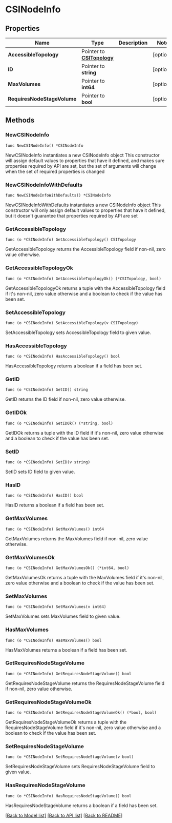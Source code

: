 # CSINodeInfo

## Properties

Name | Type | Description | Notes
------------ | ------------- | ------------- | -------------
**AccessibleTopology** | Pointer to [**CSITopology**](CSITopology.md) |  | [optional] 
**ID** | Pointer to **string** |  | [optional] 
**MaxVolumes** | Pointer to **int64** |  | [optional] 
**RequiresNodeStageVolume** | Pointer to **bool** |  | [optional] 

## Methods

### NewCSINodeInfo

`func NewCSINodeInfo() *CSINodeInfo`

NewCSINodeInfo instantiates a new CSINodeInfo object
This constructor will assign default values to properties that have it defined,
and makes sure properties required by API are set, but the set of arguments
will change when the set of required properties is changed

### NewCSINodeInfoWithDefaults

`func NewCSINodeInfoWithDefaults() *CSINodeInfo`

NewCSINodeInfoWithDefaults instantiates a new CSINodeInfo object
This constructor will only assign default values to properties that have it defined,
but it doesn't guarantee that properties required by API are set

### GetAccessibleTopology

`func (o *CSINodeInfo) GetAccessibleTopology() CSITopology`

GetAccessibleTopology returns the AccessibleTopology field if non-nil, zero value otherwise.

### GetAccessibleTopologyOk

`func (o *CSINodeInfo) GetAccessibleTopologyOk() (*CSITopology, bool)`

GetAccessibleTopologyOk returns a tuple with the AccessibleTopology field if it's non-nil, zero value otherwise
and a boolean to check if the value has been set.

### SetAccessibleTopology

`func (o *CSINodeInfo) SetAccessibleTopology(v CSITopology)`

SetAccessibleTopology sets AccessibleTopology field to given value.

### HasAccessibleTopology

`func (o *CSINodeInfo) HasAccessibleTopology() bool`

HasAccessibleTopology returns a boolean if a field has been set.

### GetID

`func (o *CSINodeInfo) GetID() string`

GetID returns the ID field if non-nil, zero value otherwise.

### GetIDOk

`func (o *CSINodeInfo) GetIDOk() (*string, bool)`

GetIDOk returns a tuple with the ID field if it's non-nil, zero value otherwise
and a boolean to check if the value has been set.

### SetID

`func (o *CSINodeInfo) SetID(v string)`

SetID sets ID field to given value.

### HasID

`func (o *CSINodeInfo) HasID() bool`

HasID returns a boolean if a field has been set.

### GetMaxVolumes

`func (o *CSINodeInfo) GetMaxVolumes() int64`

GetMaxVolumes returns the MaxVolumes field if non-nil, zero value otherwise.

### GetMaxVolumesOk

`func (o *CSINodeInfo) GetMaxVolumesOk() (*int64, bool)`

GetMaxVolumesOk returns a tuple with the MaxVolumes field if it's non-nil, zero value otherwise
and a boolean to check if the value has been set.

### SetMaxVolumes

`func (o *CSINodeInfo) SetMaxVolumes(v int64)`

SetMaxVolumes sets MaxVolumes field to given value.

### HasMaxVolumes

`func (o *CSINodeInfo) HasMaxVolumes() bool`

HasMaxVolumes returns a boolean if a field has been set.

### GetRequiresNodeStageVolume

`func (o *CSINodeInfo) GetRequiresNodeStageVolume() bool`

GetRequiresNodeStageVolume returns the RequiresNodeStageVolume field if non-nil, zero value otherwise.

### GetRequiresNodeStageVolumeOk

`func (o *CSINodeInfo) GetRequiresNodeStageVolumeOk() (*bool, bool)`

GetRequiresNodeStageVolumeOk returns a tuple with the RequiresNodeStageVolume field if it's non-nil, zero value otherwise
and a boolean to check if the value has been set.

### SetRequiresNodeStageVolume

`func (o *CSINodeInfo) SetRequiresNodeStageVolume(v bool)`

SetRequiresNodeStageVolume sets RequiresNodeStageVolume field to given value.

### HasRequiresNodeStageVolume

`func (o *CSINodeInfo) HasRequiresNodeStageVolume() bool`

HasRequiresNodeStageVolume returns a boolean if a field has been set.


[[Back to Model list]](../README.md#documentation-for-models) [[Back to API list]](../README.md#documentation-for-api-endpoints) [[Back to README]](../README.md)



